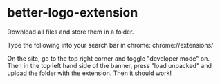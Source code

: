 # better-logo-extension

Download all files and store them in a folder.

Type the following into your search bar in chrome: chrome://extensions/

On the site, go to the top right corner and toggle "developer mode" on. Then in the top left hand side of the banner, press "load unpacked" and upload the folder with the extension. Then it should work!
